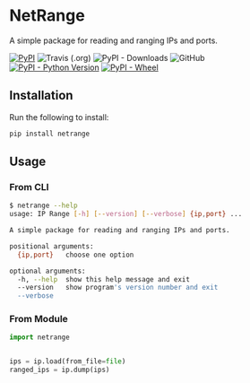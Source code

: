 # NetRange

A simple package for reading and ranging IPs and ports.

[![PyPI](https://img.shields.io/pypi/v/netrange)](https://pypi.org/project/netrange/)
![Travis (.org)](https://img.shields.io/travis/muhannadalghamdi/netrange)
![PyPI - Downloads](https://img.shields.io/pypi/dd/netrange)
![GitHub](https://img.shields.io/github/license/muhannadalghamdi/netrange)
[![PyPI - Python Version](https://img.shields.io/pypi/pyversions/netrange)](https://pypi.org/project/netrange/)
[![PyPI - Wheel](https://img.shields.io/pypi/wheel/netrange)](https://pypi.org/project/netrange/#files)

## Installation

Run the following to install:

```bash
pip install netrange
```

## Usage

### From CLI

```bash
$ netrange --help
usage: IP Range [-h] [--version] [--verbose] {ip,port} ...

A simple package for reading and ranging IPs and ports.

positional arguments:
  {ip,port}   choose one option

optional arguments:
  -h, --help  show this help message and exit
  --version   show program's version number and exit
  --verbose
```

### From Module

```python
import netrange


ips = ip.load(from_file=file)
ranged_ips = ip.dump(ips)
```
